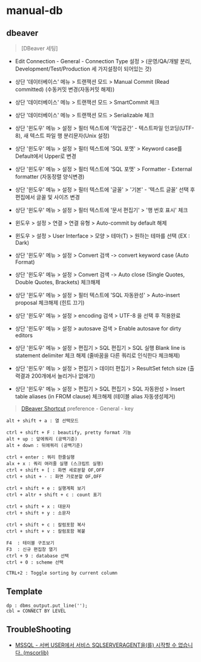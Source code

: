# manual-db

## dbeaver
> [DBeaver 세팅]
- Edit Connection - General - Connection Type 설정 > (운영/QA/개발 분리, Development/Test/Production 세 가지설정이 되어있는 것)
- 상단 '데이터베이스' 메뉴 > 트랜잭션 모드 > Manual Commit (Read committed) (수동커밋 변경(자동커밋 해제))
- 상단 '데이터베이스' 메뉴 > 트랜잭션 모드 > SmartCommit 체크
- 상단 '데이터베이스' 메뉴 > 트랜잭션 모드 > Serializable 체크

- 상단 '윈도우' 메뉴 > 설정 > 필터 텍스트에 '작업공간' - 텍스트파일 인코딩(UTF-8), 새 텍스트 파일 행 분리문자(Unix 설정)
- 상단 '윈도우' 메뉴 > 설정 > 필터 텍스트에 'SQL 포맷' > Keyword case를 Default에서 Upper로 변경
- 상단 '윈도우' 메뉴 > 설정 > 필터 텍스트에 'SQL 포맷' > Formatter - External formatter (자동정렬 양식변경)
- 상단 '윈도우' 메뉴 > 설정 > 필터 텍스트에 '글꼴' > '기본' - '텍스트 글꼴' 선택 후 편집에서 글꼴 및 사이즈 변경
- 상단 '윈도우' 메뉴 > 설정 > 필터 텍스트에 '문서 편집기' > '행 번호 표시' 체크
- 윈도우 > 설정 > 연결 > 연결 유형 > Auto-commit by default 해제
- 윈도우 > 설정 > User Interface > 모양 > 테마(T) > 원하는 테마를 선택 (EX : Dark)
- 상단 '윈도우' 메뉴 > 설정 > Convert 검색 -> convert keyword case (Auto Format)
- 상단 '윈도우' 메뉴 > 설정 > Convert 검색 -> Auto close (Single Quotes, Double Quotes, Brackets) 체크해제
- 상단 '윈도우' 메뉴 > 설정 > 필터 텍스트에 'SQL 자동완성' > Auto-insert proposal 체크해제 (힌트 끄기)
- 상단 '윈도우' 메뉴 > 설정 > encoding 검색 > UTF-8 을 선택 후 적용완료
- 상단 '윈도우' 메뉴 > 설정 > autosave 검색 > Enable autosave for dirty editors
- 상단 '윈도우' 메뉴 > 설정 > 편집기 > SQL 편집기 > SQL 실행 Blank line is statement delimiter 체크 해제 (줄바꿈을 다른 쿼리로 인식한다 체크해제)
- 상단 '윈도우' 메뉴 > 설정 > 편집기 > 데이터 편집기 > ResultSet fetch size (출력결과 200개에서 늘리거나 없애기)
- 상단 '윈도우' 메뉴 > 설정 > 편집기 > SQL 편집기 > SQL 자동완성 > Insert table aliases (in FROM clause) 체크해제 (테이블 alias 자동생성제거)

> [DBeaver Shortcut](https://dbeaver.com/docs/wiki/Shortcuts/)
> preference - General - key
```
alt + shift + a : 열 선택모드

ctrl + shift + F : beautify, pretty format 기능
alt + up : 앞에쿼리 (공백기준)
alt + down : 뒤에쿼리 (공백기준)

ctrl + enter : 쿼리 한줄실행
alx + x : 쿼리 여러줄 실행 (스크립트 실행)
ctrl + shift + [ : 화면 세로분할 OF,OFF
ctrl + shit + - : 화면 가로분할 OF,OFF

ctrl + shift + e : 실행계획 보기
ctrl + altr + shift + c : count 표기

ctrl + shift + x : 대문자
ctrl + shift + y : 소문자

ctrl + shift + c : 칼럼포함 복사
ctrl + shift + v : 칼럼포함 복붙

F4  : 테이블 구조보기
F3  : 신규 편집창 열기
ctrl + 9 : database 선택
ctrl + 0 : scheme 선택

CTRL+2 : Toggle sorting by current column
```

## Template
```
dp : dbms_output.put_line('');
cbl = CONNECT BY LEVEL
```

## TroubleShooting
- [MSSQL - 서버 USER에서 서비스 SQLSERVERAGENT을(를) 시작할 수 없습니다. (mscorlib)](https://blog.naver.com/jogilsang/221993309350)


